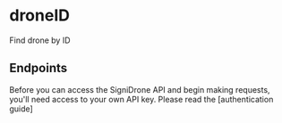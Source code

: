 # droneID

Find drone by ID

## Endpoints

Before you can access the SigniDrone API and begin making requests, you'll need access to your own API key. Please read the [authentication guide]
